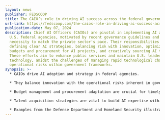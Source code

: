 ```yaml
---
layout: news
publisher: FEDSCOOP
title: The CAIO’s role in driving AI success across the federal government
url-link: https://fedscoop.com/the-caios-role-in-driving-ai-success-across-the-federal-government/
publication-date: May 07, 2024
description: Chief AI Officers (CAIOs) are pivotal in implementing AI across
  U.S. federal agencies, motivated by recent governance guidelines and the
  necessity to match the private sector's pace. Their responsibilities include
  defining clear AI strategies, balancing risk with innovation, optimizing
  budgets and procurement for AI projects, and creatively sourcing AI talent.
  These efforts aim to enhance public services and maintain U.S. leadership in
  technology, amidst the challenges of managing rapid technological changes and
  operational risks within government frameworks.
synopsis: >-
  * CAIOs drive AI adoption and strategy in federal agencies.

  * They balance innovation with the operational risks inherent in government functions.

  * Budget management and procurement adaptation are crucial for timely AI integration.

  * Talent acquisition strategies are vital to build AI expertise within the government.

  * Examples from the Defense Department and Homeland Security illustrate both opportunities and challenges in AI implementation.
---
```

